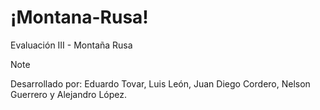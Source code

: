 # ¡Montana-Rusa!
Evaluación III - Montaña Rusa

>[!note]
>Desarrollado por: Eduardo Tovar, Luis León, Juan Diego Cordero, Nelson Guerrero y Alejandro López.
